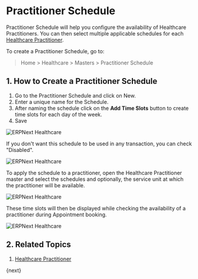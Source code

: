 <!-- add-breadcrumbs -->
# Practitioner Schedule

Practitioner Schedule will help you configure the availability of Healthcare Practitioners. You can then select multiple applicable schedules for each [Healthcare Practitioner](/docs/user/manual/en/Healthcare/healthcare_practitioner).

To create a Practitioner Schedule, go to:

> Home > Healthcare > Masters > Practitioner Schedule

## 1. How to Create a Practitioner Schedule

1. Go to the Practitioner Schedule and click on New.
2. Enter a unique name for the Schedule.
3. After naming the schedule click on the **Add Time Slots** button to create time slots for each day of the week.
4. Save

<img class="screenshot" alt="ERPNext Healthcare" src="{{docs_base_url}}/assets/img/healthcare/practitioner_schedule.png">

If you don't want this schedule to be used in any transaction, you can check "Disabled".

<img class="screenshot" alt="ERPNext Healthcare" src="{{docs_base_url}}/assets/img/healthcare/practitioner_schedule_1.png">

To apply the schedule to a practitioner, open the Healthcare Practitioner master and select the schedules and optionally, the service unit at which the practitioner will be available.

<img class="screenshot" alt="ERPNext Healthcare" src="{{docs_base_url}}/assets/img/healthcare/practitioner_availability.png">

These time slots will then be displayed while checking the availability of a practitioner during Appointment booking.

<img class="screenshot" alt="ERPNext Healthcare" src="{{docs_base_url}}/assets/img/healthcare/check_availability.png">

## 2. Related Topics

1. [Healthcare Practitioner](/docs/user/manual/en/Healthcare/healthcare_practitioner)

{next}
